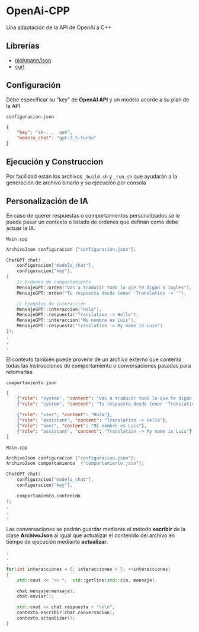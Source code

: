 # OpenAi-CPP
Una adaptación de la API de OpenAi a C++

## Librerías
- [nlohmann/json](https://github.com/nlohmann/json)
- [curl](https://curl.se/)

## Configuración
Debe especificar su "key" de **OpenAI API** y un modelo acorde a su plan de la API

`configuracion.json`
```json
{
    "key": "sk-...  qa6",
    "modelo_chat": "gpt-3.5-turbo"
}
```

## Ejecución y Construccion
Por facilidad están los archivos `_build.sh` y `_run.sh` que ayudarán a la generación de archivo binario y su ejecución por consola


## Personalización de IA
En caso de querer respuestas o comportamientos personalizados se le puede pasar un contexto o listado de ordenes que definan como debe actuar la IA.

`Main.cpp`
```cpp
ArchivoJson configuracion {"configuracion.json"};

ChatGPT chat(
    configuracion["modelo_chat"], 
    configuracion["key"],
{
    // Ordenes de comportamiento
    MensajeGPT::orden("Vas a traducir todo lo que te digan a ingles"),
    MensajeGPT::orden("Tu respuesta desde tener 'Translation -> '"),

    // Ejemplos de interaccion
    MensajeGPT::interaccion("Hola"),
    MensajeGPT::respuesta("Translation -> Hello"),
    MensajeGPT::interaccion("Mi nombre es Luis"),
    MensajeGPT::respuesta("Translation -> My name is Luis")
});
.
.
.
```

El contexto también puede provenir de un archivo externo que contenta todas las instrucciones de comportamiento o conversaciones pasadas para retomarlas.

`comportamiento.json`
```json
[
    {"role": "system", "content": "Vas a traducir todo lo que te digan a ingles"},
    {"role": "system", "content": "Tu respuesta desde tener 'Translation -> '"},

    {"role": "user", "content": "Hola"},
    {"role": "assistant", "content": "Translation -> Hello"},
    {"role": "user", "content": "Mi nombre es Luis"},
    {"role": "assistant", "content": "Translation -> My name is Luis"}
]
```
`Main.cpp`
```cpp
ArchivoJson configuracion {"configuracion.json"};
ArchivoJson comportamiento  {"comportamiento.json"};

ChatGPT chat(
    configuracion["modelo_chat"], 
    configuracion["key"],

    comportamiento.contenido
);
.
.
.
```

Las conversaciones se podrán guardar mediante el método **escribir** de la clase **ArchivoJson** al igual que actualizar el contenido del archivo en tiempo de ejecución mediante **actualizar**.

```cpp
.
.
.
for(int interacciones = 0; interacciones < 5; ++interacciones) 
{
    std::cout << ">> ";  std::getline(std::cin, mensaje);

    chat.mensaje(mensaje);
    chat.enviar();

    std::cout << chat.respuesta + "\n\n";
    contexto.escribir(chat.conversacion);
    contexto.actualizar();
}
```
